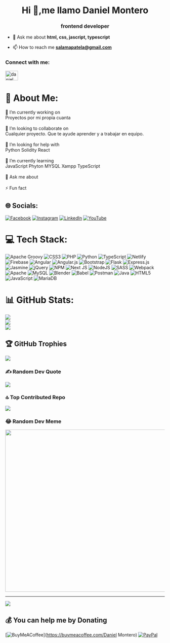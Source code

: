 <h1 align="center">Hi 👋,me llamo Daniel Montero</h1>
<h3 align="center">frontend developer</h3>

- 💬 Ask me about **html, css, jascript, typescript**

- 📫 How to reach me **salamapatela@gmail.com**

<h3 align="left">Connect with me:</h3>
<p align="left">
<a href="https://linkedin.com/in/daniel montero" target="blank"><img align="center" src="https://raw.githubusercontent.com/rahuldkjain/github-profile-readme-generator/master/src/images/icons/Social/linked-in-alt.svg" alt="daniel montero" height="30" width="40" /></a>
</p>




# 💫 About Me:
🔭 I’m currently working on<br>      Proyectos por mi propia cuanta<br><br>👯 I’m looking to collaborate on<br>      Cualquier proyecto. Que te ayude  aprender y a trabajar en equipo.<br><br>🤝 I’m looking for help with<br>      Python Solidity React<br><br>🌱 I’m currently learning<br>      JavaScript Phyton MYSQL Xampp TypeScript <br> <br>💬 Ask me about<br>      <br>⚡ Fun fact


## 🌐 Socials:
[![Facebook](https://img.shields.io/badge/Facebook-%231877F2.svg?logo=Facebook&logoColor=white)](https://facebook.com/https://www.facebook.com/profile.php?id=100085413865285) [![Instagram](https://img.shields.io/badge/Instagram-%23E4405F.svg?logo=Instagram&logoColor=white)](https://instagram.com/https://www.instagram.com/thegodesign/) [![LinkedIn](https://img.shields.io/badge/LinkedIn-%230077B5.svg?logo=linkedin&logoColor=white)](https://linkedin.com/in/https://www.linkedin.com/in/daniel-montero-castro-859357270/) [![YouTube](https://img.shields.io/badge/YouTube-%23FF0000.svg?logo=YouTube&logoColor=white)](https://youtube.com/@https://www.youtube.com/channel/UCzS6XNq-wHu378-oEcsLILA) 

# 💻 Tech Stack:
![Apache Groovy](https://img.shields.io/badge/Apache%20Groovy-4298B8.svg?style=flat&logo=Apache+Groovy&logoColor=white) ![CSS3](https://img.shields.io/badge/css3-%231572B6.svg?style=flat&logo=css3&logoColor=white) ![PHP](https://img.shields.io/badge/php-%23777BB4.svg?style=flat&logo=php&logoColor=white) ![Python](https://img.shields.io/badge/python-3670A0?style=flat&logo=python&logoColor=ffdd54) ![TypeScript](https://img.shields.io/badge/typescript-%23007ACC.svg?style=flat&logo=typescript&logoColor=white) ![Netlify](https://img.shields.io/badge/netlify-%23000000.svg?style=flat&logo=netlify&logoColor=#00C7B7) ![Firebase](https://img.shields.io/badge/firebase-%23039BE5.svg?style=flat&logo=firebase) ![Angular](https://img.shields.io/badge/angular-%23DD0031.svg?style=flat&logo=angular&logoColor=white) ![Angular.js](https://img.shields.io/badge/angular.js-%23E23237.svg?style=flat&logo=angularjs&logoColor=white) ![Bootstrap](https://img.shields.io/badge/bootstrap-%23563D7C.svg?style=flat&logo=bootstrap&logoColor=white) ![Flask](https://img.shields.io/badge/flask-%23000.svg?style=flat&logo=flask&logoColor=white) ![Express.js](https://img.shields.io/badge/express.js-%23404d59.svg?style=flat&logo=express&logoColor=%2361DAFB) ![Jasmine](https://img.shields.io/badge/jasmine-%238A4182.svg?style=flat&logo=jasmine&logoColor=white) ![jQuery](https://img.shields.io/badge/jquery-%230769AD.svg?style=flat&logo=jquery&logoColor=white) ![NPM](https://img.shields.io/badge/NPM-%23000000.svg?style=flat&logo=npm&logoColor=white) ![Next JS](https://img.shields.io/badge/Next-black?style=flat&logo=next.js&logoColor=white) ![NodeJS](https://img.shields.io/badge/node.js-6DA55F?style=flat&logo=node.js&logoColor=white) ![SASS](https://img.shields.io/badge/SASS-hotpink.svg?style=flat&logo=SASS&logoColor=white) ![Webpack](https://img.shields.io/badge/webpack-%238DD6F9.svg?style=flat&logo=webpack&logoColor=black) ![Apache](https://img.shields.io/badge/apache-%23D42029.svg?style=flat&logo=apache&logoColor=white) ![MySQL](https://img.shields.io/badge/mysql-%2300f.svg?style=flat&logo=mysql&logoColor=white) ![Blender](https://img.shields.io/badge/blender-%23F5792A.svg?style=flat&logo=blender&logoColor=white) ![Babel](https://img.shields.io/badge/Babel-F9DC3e?style=flat&logo=babel&logoColor=black) ![Postman](https://img.shields.io/badge/Postman-FF6C37?style=flat&logo=postman&logoColor=white) ![Java](https://img.shields.io/badge/java-%23ED8B00.svg?style=flat&logo=java&logoColor=white) ![HTML5](https://img.shields.io/badge/html5-%23E34F26.svg?style=flat&logo=html5&logoColor=white) ![JavaScript](https://img.shields.io/badge/javascript-%23323330.svg?style=flat&logo=javascript&logoColor=%23F7DF1E) ![MariaDB](https://img.shields.io/badge/MariaDB-003545?style=flat&logo=mariadb&logoColor=white)
# 📊 GitHub Stats:
![](https://github-readme-stats.vercel.app/api?username=pibe0010&theme=radical&hide_border=true&include_all_commits=true&count_private=false)<br/>
![](https://github-readme-streak-stats.herokuapp.com/?user=pibe0010&theme=radical&hide_border=true)<br/>
![](https://github-readme-stats.vercel.app/api/top-langs/?username=pibe0010&theme=radical&hide_border=true&include_all_commits=true&count_private=false&layout=compact)

## 🏆 GitHub Trophies
![](https://github-profile-trophy.vercel.app/?username=pibe0010&theme=radical&no-frame=false&no-bg=true&margin-w=4)

### ✍️ Random Dev Quote
![](https://quotes-github-readme.vercel.app/api?type=horizontal&theme=radical)

### 🔝 Top Contributed Repo
![](https://github-contributor-stats.vercel.app/api?username=pibe0010&limit=5&theme=radical&combine_all_yearly_contributions=true)

### 😂 Random Dev Meme
<img src="https://rm.up.railway.app/" width="512px"/>

---
[![](https://visitcount.itsvg.in/api?id=pibe0010&icon=2&color=3)](https://visitcount.itsvg.in)

  ## 💰 You can help me by Donating
  [![BuyMeACoffee](https://img.shields.io/badge/Buy%20Me%20a%20Coffee-ffdd00?style=for-the-badge&logo=buy-me-a-coffee&logoColor=black)](https://buymeacoffee.com/Daniel Montero) [![PayPal](https://img.shields.io/badge/PayPal-00457C?style=for-the-badge&logo=paypal&logoColor=white)](https://paypal.me/salamapatela@gmail.com) 

  
<!-- Proudly created with GPRM ( https://gprm.itsvg.in ) -->
